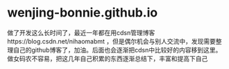# wenjing-bonnie.github.io
   做了开发这么长时间了，最近一年都在用cdsn管理博客https://blog.csdn.net/nihaomabmt   ，但是偶尔机会与别人交流中，发现需要整理自己的github博客了，加油。后面也会逐渐把cdsn中比较好的内容移到这里。做女码农不容易，把这几年自己积累的东西逐渐总结下，丰富和提高下自己
